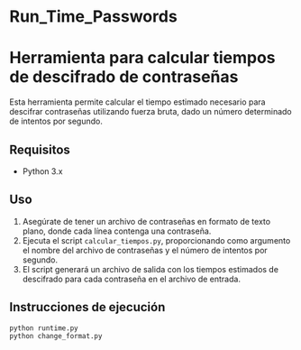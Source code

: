 # Run_Time_Passwords
# Herramienta para calcular tiempos de descifrado de contraseñas

Esta herramienta permite calcular el tiempo estimado necesario para descifrar contraseñas utilizando fuerza bruta, dado un número determinado de intentos por segundo.

## Requisitos

- Python 3.x

## Uso

1. Asegúrate de tener un archivo de contraseñas en formato de texto plano, donde cada línea contenga una contraseña.
2. Ejecuta el script `calcular_tiempos.py`, proporcionando como argumento el nombre del archivo de contraseñas y el número de intentos por segundo.
3. El script generará un archivo de salida con los tiempos estimados de descifrado para cada contraseña en el archivo de entrada.

## Instrucciones de ejecución

```bash
python runtime.py
python change_format.py
